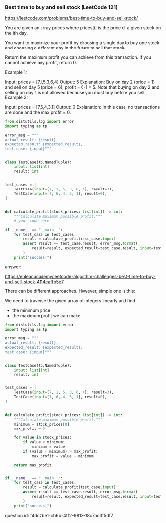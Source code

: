 ### Best time to buy and sell stock (LeetCode 121)

https://leetcode.com/problems/best-time-to-buy-and-sell-stock/

You are given an array prices where prices[i] is the price of a given stock on the ith day.

You want to maximize your profit by choosing a single day to buy one stock and choosing a different day in the future to sell that stock.

Return the maximum profit you can achieve from this transaction. If you cannot achieve any profit, return 0.

Example 1:

Input: prices = [7,1,5,3,6,4]
Output: 5
Explanation: Buy on day 2 (price = 1) and sell on day 5 (price = 6), profit = 6-1 = 5.
Note that buying on day 2 and selling on day 1 is not allowed because you must buy before you sell.
Example 2:

Input: prices = [7,6,4,3,1]
Output: 0
Explanation: In this case, no transactions are done and the max profit = 0.

```python
from distutils.log import error
import typing as tp

error_msg = """
actual_result: {result},
expected_result: {expected_result},
test case: {input}"""


class TestCase(tp.NamedTuple):
    input: list[int]
    result: int


test_cases = [
    TestCase(input=[7, 1, 5, 3, 6, 4], result=3),
    TestCase(input=[7, 6, 4, 3, 1], result=0),
]


def calculate_profit(stock_prices: list[int]) -> int:
    """Calculate maximum possible profit."""
    # your code here

if __name__ == "__main__":
    for test_case in test_cases:
        result = calculate_profit(test_case.input)
        assert result == test_case.result, error_msg.format(
            result=result, expected_result=test_case.result, input=test_case.input
        )
    print("success!")
```

answer:

https://enlear.academy/leetcode-algorithm-challenges-best-time-to-buy-and-sell-stock-4114caffb5e7

There can be different approaches. However, simple one is this:

We need to traverse the given array of integers linearly and find
- the minimum price
- the maximum profit we can make

```python
from distutils.log import error
import typing as tp

error_msg = """
actual_result: {result},
expected_result: {expected_result},
test case: {input}"""


class TestCase(tp.NamedTuple):
    input: list[int]
    result: int


test_cases = [
    TestCase(input=[7, 1, 5, 3, 6, 4], result=3),
    TestCase(input=[7, 6, 4, 3, 1], result=0),
]


def calculate_profit(stock_prices: list[int]) -> int:
    """Calculate maximum possible profit."""
    minimum = stock_prices[0]
    max_profit = 0

    for value in stock_prices:
        if value < minimum:
            minimum = value
        if (value - minimum) > max_profit:
            max_profit = value - minimum

    return max_profit


if __name__ == "__main__":
    for test_case in test_cases:
        result = calculate_profit(test_case.input)
        assert result == test_case.result, error_msg.format(
            result=result, expected_result=test_case.result, input=test_case.input
        )
    print("success!")
```

question id: f4dc2be1-cb6b-4ff2-9813-18c7ac3f5df7